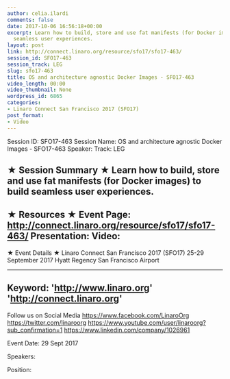 ```yaml
---
author: celia.ilardi
comments: false
date: 2017-10-06 16:56:18+00:00
excerpt: Learn how to build, store and use fat manifests (for Docker images) to build
  seamless user experiences.
layout: post
link: http://connect.linaro.org/resource/sfo17/sfo17-463/
session_id: SFO17-463
session_track: LEG
slug: sfo17-463
title: OS and architecture agnostic Docker Images - SFO17-463
video_length: 00:00
video_thumbnail: None
wordpress_id: 6865
categories:
- Linaro Connect San Francisco 2017 (SFO17)
post_format:
- Video
---
```


Session ID: SFO17-463
Session Name: OS and architecture agnostic Docker Images - SFO17-463
Speaker: 
Track: LEG


★ Session Summary ★
Learn how to build, store and use fat manifests (for Docker images) to build seamless user experiences.
---------------------------------------------------
★ Resources ★
Event Page: http://connect.linaro.org/resource/sfo17/sfo17-463/
Presentation: 
Video: 
 ---------------------------------------------------

★ Event Details ★
Linaro Connect San Francisco 2017 (SFO17)
25-29 September 2017
Hyatt Regency San Francisco Airport

---------------------------------------------------
Keyword: 
'http://www.linaro.org'
'http://connect.linaro.org'
---------------------------------------------------
Follow us on Social Media
https://www.facebook.com/LinaroOrg
https://twitter.com/linaroorg
https://www.youtube.com/user/linaroorg?sub_confirmation=1
https://www.linkedin.com/company/1026961

Event Date: 29 Sept 2017

Speakers: 

Position: 
